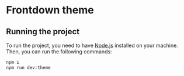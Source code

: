 # Frontdown theme



## Running the project

To run the project, you need to have [Node.js](https://nodejs.org/en/) installed on your machine. Then, you can run the following commands:

```bash
npm i
npm run dev:theme
```


